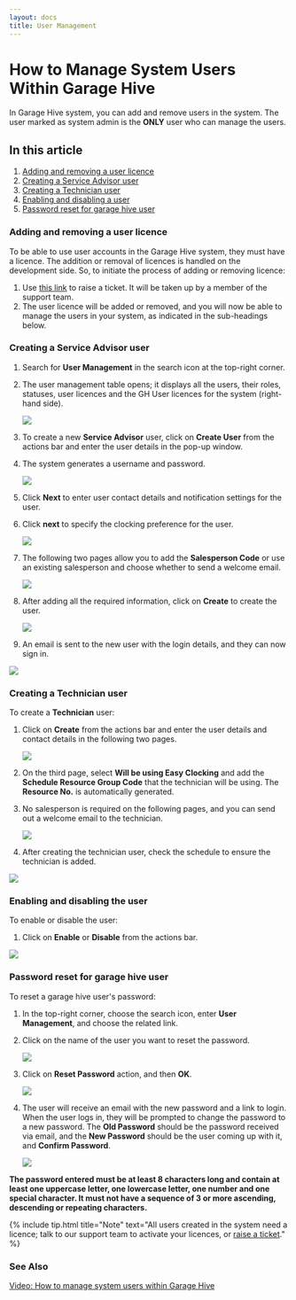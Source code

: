 ```yaml
---
layout: docs
title: User Management
---
```


#   How to Manage System Users Within Garage Hive 
In Garage Hive system, you can add and remove users in the system. The user marked as system admin is the **ONLY** user who can manage the users.

## In this article
1. [Adding and removing a user licence](#adding-and-removing-a-user-licence)
2. [Creating a Service Advisor user](#creating-a-service-advisor-user)
3. [Creating a Technician user](#creating-a-technician-user)
4. [Enabling and disabling a user](#enabling-and-disabling-the-user)
5. [Password reset for garage hive user](#password-reset-for-garage-hive-user)

### Adding and removing a user licence
To be able to use user accounts in the Garage Hive system, they must have a licence. The addition or removal of licences is handled on the development side. So, to initiate the process of adding or removing licence:
1. Use [this link](https://www.garagehive.co.uk/subs) to raise a ticket. It will be taken up by a member of the support team.
2. The user licence will be added or removed, and you will now be able to manage the users in your system, as indicated in the sub-headings below.

### Creating a Service Advisor user
1. Search for **User Management** in the search icon at the top-right corner. 
2. The user management table opens; it displays all the users, their roles, statuses, user licences and the GH User licences for the system (right-hand side).

    ![](media/garagehive-user-management1.gif)

3. To create a new **Service Advisor** user, click on **Create User** from the actions bar and enter the user details in the pop-up window. 
4. The system generates a username and password.

    ![](media/garagehive-user-management2.gif)

5. Click **Next** to enter user contact details and notification settings for the user.
6. Click **next** to specify the clocking preference for the user.

    ![](media/garagehive-user-management3.gif)

7. The following two pages allow you to add the **Salesperson Code** or use an existing salesperson and choose whether to send a welcome email.

    ![](media/garagehive-user-management4.gif)

8. After adding all the required information, click on **Create** to create the user.

    ![](media/garagehive-user-management5.gif)

9. An email is sent to the new user with the login details, and they can now sign in.

![](media/garagehive-user-management6.png)

### Creating a Technician user
To create a **Technician** user:
1. Click on **Create** from the actions bar and enter the user details and contact details in the following two pages.

    ![](media/garagehive-user-management7.gif)

2. On the third page, select **Will be using Easy Clocking** and add the **Schedule Resource Group Code** that the technician will be using. The **Resource No.** is automatically generated. 
3. No salesperson is required on the following pages, and you can send out a welcome email to the technician.

    ![](media/garagehive-user-management8.gif)

4. After creating the technician user, check the schedule to ensure the technician is added.

![](media/garagehive-user-management9.gif)

### Enabling and disabling the user
To enable or disable the user:
1. Click on **Enable** or **Disable** from the actions bar.

![](media/garagehive-user-management10.gif)

### Password reset for garage hive user
To reset a garage hive user's password:
1. In the top-right corner, choose the search icon, enter **User Management**, and choose the related link.
2. Click on the name of the user you want to reset the password.

   ![](media/garagehive-user-management11.gif)

3. Click on **Reset Password** action, and then **OK**.

   ![](media/garagehive-user-management12.gif)

4. The user will receive an email with the new password and a link to login. When the user logs in, they will be prompted to change the password to a new password. The **Old Password** should be the password received via email, and the **New Password** should be the user coming up with it, and **Confirm Password**.

   ![](media/garagehive-user-management13.png)

**The password entered must be at least 8 characters long and contain at least one uppercase letter, one lowercase letter, one number and one special character. It must not have a sequence of 3 or more ascending, descending or repeating characters.**

{% include tip.html title="Note" text="All users created in the system need a licence; talk to our support team to activate your licences, or [raise a ticket](https://www.garagehive.co.uk/subs)." %}


### **See Also**

[Video: How to manage system users within Garage Hive](https://www.youtube.com/watch?v=Icq0D8j4HIc)